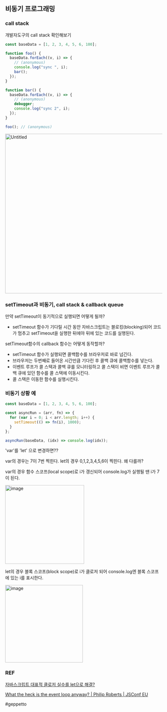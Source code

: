 ## 비동기 프로그래밍

### call stack

개발자도구의 call stack 확인해보기

```jsx
const baseData = [1, 2, 3, 4, 5, 6, 100];

function foo() {
  baseData.forEach((v, i) => {
    // (anonymous)
    console.log("sync ", i);
    bar();
  });
}

function bar() {
  baseData.forEach((v, i) => {
    // (anonymous)
    debugger;
    console.log("sync 2", i);
  });
}

foo(); // (anonymous)
```

<img width="513" alt="Untitled" src="https://user-images.githubusercontent.com/57666791/227987915-811a223d-92ff-478f-a8e9-676993d4545c.png">

### setTimeout과 비동기, call stack & callback queue

만약 setTimeout이 동기적으로 실행되면 어떻게 될까?

- setTimeout 함수가 기다릴 시간 동안 자바스크립트는 블로킹(blocking)되어 코드가 멈추고 setTimeout을 실행한 뒤에야 뒤에 있는 코드를 실행된다.

setTimeout함수의 callback 함수는 어떻게 동작할까?

- setTimeout 함수가 실행되면 콜백함수를 브라우저로 바로 넘긴다.
- 브라우저는 두번째로 들어온 시간만큼 기다린 후 콜백 큐에 콜백함수를 넣는다.
- 이벤트 루프가 콜 스택과 콜백 큐를 모니터링하고 콜 스택이 비면 이벤트 루프가 콜백 큐에 있던 함수를 콜 스택에 이동시킨다.
- 콜 스택은 이동한 함수를 실행시킨다.

### **비동기 상황 예**

```jsx
const baseData = [1, 2, 3, 4, 5, 6, 100];

const asyncRun = (arr, fn) => {
  for (var i = 0; i < arr.length; i++) {
    setTimeout(() => fn(i), 1000);
  }
};

asyncRun(baseData, (idx) => console.log(idx));
```

'var'를 'let' 으로 변경하면??

var의 경우는 7이 7번 찍힌다. let의 경우 0,1,2,3,4,5,6이 찍힌다. 왜 다를까?

var의 경우 함수 스코프(local scope)로 i가 갱신되어 console.log가 실행될 땐 i가 7이 된다.

<img width="253" alt="image" src="https://user-images.githubusercontent.com/57666791/227990241-23c64b6b-7ed9-467a-bf27-9d899a720af8.png">

let의 경우 블록 스코프(block scope)로 i가 클로저 되어 console.log엔 블록 스코프에 있는 i를 표시한다.

<img width="249" alt="image" src="https://user-images.githubusercontent.com/57666791/227987819-de064de5-4594-4df2-88a4-aac7bc69fc8f.png">

### REF

[자바스크립트 대표적 클로저 실수를 let으로 해결?](https://www.youtube.com/watch?v=RZ3gXcI1MZY)

[What the heck is the event loop anyway? | Philip Roberts | JSConf EU](https://youtu.be/8aGhZQkoFbQ)

#geppetto
